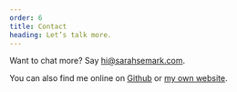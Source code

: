 ```yaml
---
order: 6
title: Contact
heading: Let’s talk more.
---
```


 <p>Want to chat more? Say <a href="mailto:hi@sarahsemark.com">hi@sarahsemark.com</a>.</p>

You can also find me online on [Github](https://github.com/sarahmonster) or [my own website](https://triggersandsparks.com).
